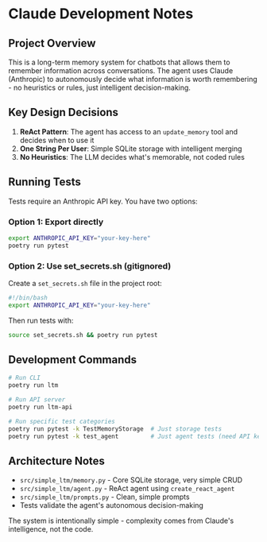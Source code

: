 # Claude Development Notes

## Project Overview

This is a long-term memory system for chatbots that allows them to remember information across conversations. The agent uses Claude (Anthropic) to autonomously decide what information is worth remembering - no heuristics or rules, just intelligent decision-making.

## Key Design Decisions

1. **ReAct Pattern**: The agent has access to an `update_memory` tool and decides when to use it
2. **One String Per User**: Simple SQLite storage with intelligent merging
3. **No Heuristics**: The LLM decides what's memorable, not coded rules

## Running Tests

Tests require an Anthropic API key. You have two options:

### Option 1: Export directly
```bash
export ANTHROPIC_API_KEY="your-key-here"
poetry run pytest
```

### Option 2: Use set_secrets.sh (gitignored)
Create a `set_secrets.sh` file in the project root:
```bash
#!/bin/bash
export ANTHROPIC_API_KEY="your-key-here"
```

Then run tests with:
```bash
source set_secrets.sh && poetry run pytest
```

## Development Commands

```bash
# Run CLI
poetry run ltm

# Run API server  
poetry run ltm-api

# Run specific test categories
poetry run pytest -k TestMemoryStorage  # Just storage tests
poetry run pytest -k test_agent         # Just agent tests (need API key)
```

## Architecture Notes

- `src/simple_ltm/memory.py` - Core SQLite storage, very simple CRUD
- `src/simple_ltm/agent.py` - ReAct agent using `create_react_agent` 
- `src/simple_ltm/prompts.py` - Clean, simple prompts
- Tests validate the agent's autonomous decision-making

The system is intentionally simple - complexity comes from Claude's intelligence, not the code.